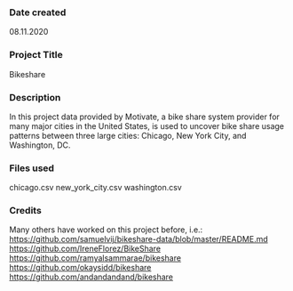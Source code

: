 ### Date created
08.11.2020

### Project Title
Bikeshare

### Description
In this project data provided by Motivate, a bike share system provider for many major cities in the United States, 
is used to uncover bike share usage patterns between three large cities: Chicago, New York City, and Washington, DC.

### Files used
chicago.csv
new_york_city.csv
washington.csv

### Credits
Many others have worked on this project before, i.e.:
https://github.com/samuelvij/bikeshare-data/blob/master/README.md
https://github.com/IreneFlorez/BikeShare
https://github.com/ramyalsammarae/bikeshare
https://github.com/okaysidd/bikeshare
https://github.com/andandandand/bikeshare